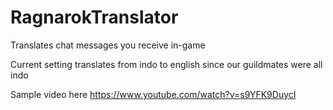 # RagnarokTranslator
Translates chat messages you receive in-game 

Current setting translates from indo to english since our guildmates were all indo

Sample video here 
https://www.youtube.com/watch?v=s9YFK9DuycI
